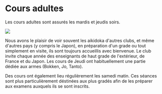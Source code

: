 # Cours adultes

Les cours adultes sont assurés les mardis et jeudis soirs.



![](/images/IMG_1939.jpeg)

Nous avons le plaisir de voir souvent les aikidoka d'autres clubs, et même d'autres pays (y compris le Japon), en préparation d'un grade ou tout simplement en visite, ils sont toujours accueillis avec bienvenue. Le club invite chaque année des enseignants de haut grade de l'extérieur, de France et du Japon. Les cours de Jeudi ont habituellement une partie dédiée aux armes (Bokken, Jo, Tanto).

Des cours ont également lieu régulièrement les samedi matin. Ces séances sont plus particulièrement déstinées aux plus gradés afin de les préparer aux examens auxquels ils se sont inscrits.
